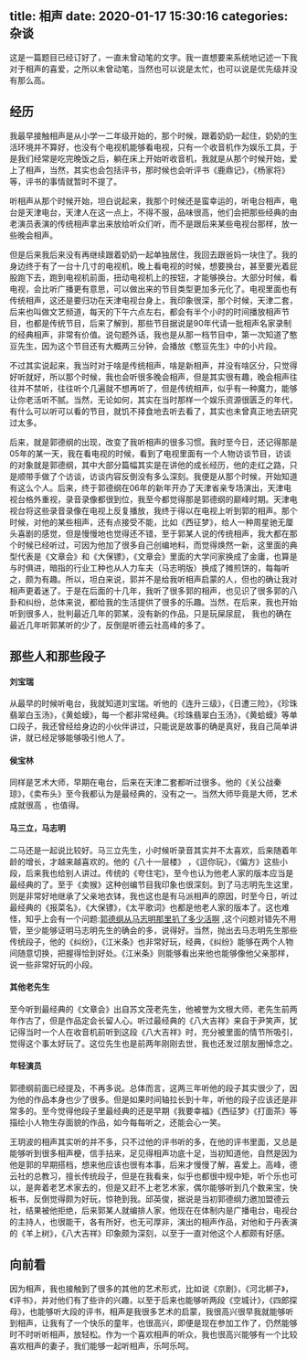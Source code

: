 title: 相声
date: 2020-01-17 15:30:16
categories: 杂谈
---



这是一篇题目已经订好了，一直未曾动笔的文字。我一直想要来系统地记述一下我对于相声的喜爱，之所以未曾动笔，当然也可以说是太忙，也可以说是优先级并没有那么高。

##  经历

我最早接触相声是从小学一二年级开始的，那个时候，跟着奶奶一起住，奶奶的生活环境并不算好，也没有个电视机能够看电视，只有一个收音机作为娱乐工具，于是我们经常是吃完晚饭之后，躺在床上开始听收音机，我就是从那个时候开始，爱上了相声，当然，其实也会包括评书，那时候也会听评书《鹿鼎记》，《杨家将》等，评书的事情就暂时不提了。

听相声从那个时候开始，坦白说起来，我那个时候还是蛮幸运的，听电台相声，电台是天津电台，天津人在这一点上，不得不服，品味很高，他们会把那些经典的由老演员表演的传统相声拿出来放给听众们听，而不是跟后来某些电视台那样，放一些晚会相声。

但是后来我后来没有再继续跟着奶奶一起单独居住，我回去跟爸妈一块住了。我的身边终于有了一台十几寸的电视机，晚上看电视的时候，想要换台，甚至要光着屁股跑下去，跑到电视机前面，扭动电视机上的按钮，才能够换台。大部分时候，看电视，会比听广播更有意思，可以做出来的节目类型更加多元化了。电视里面也有传统相声，这还是要归功在天津电视台身上，我印象很深，那个时候，天津二套，后来也叫做文艺频道，每天的下午六点左右，都会有半个小时的时间播放相声节目，也都是传统节目，后来了解到，那些节目据说是90年代请一批相声名家录制的经典相声，非常有价值。说句题外话，我也是从那一档节目中，第一次知道了憨豆先生，因为这个节目还有大概两三分钟，会播放《憨豆先生》中的小片段。

不过其实说起来，我当时对于啥是传统相声，啥是新相声，并没有啥区分，只觉得好听就好，所以那个时候，我也会听很多晚会相声，但是其实很有趣，晚会相声往往并不禁听，往往听个几遍就不想再听了，但是传统相声，似乎有一种魔力，能够让你老活听不腻。当然，无论如何，其实在当时那样一个娱乐资源很匮乏的年代，有什么可以听可以看的节目，就饥不择食地去听去看了，其实也未曾真正地去研究过太多。

后来，就是郭德纲的出现，改变了我听相声的很多习惯。我时至今日，还记得那是05年的某一天，我在看电视的时候，看到了电视里面有一个人物访谈节目，访谈的对象就是郭德纲，其中大部分篇幅其实是在讲他的成长经历，他的走红之路，只是顺带手做了个访谈，访谈内容反倒没有多么深刻。我便是从那个时候，开始知道有这么个人。后来，终于郭德纲在06年的新年开办了天津省亲专场演出，天津电视台格外重视，录音录像都很到位，我至今都觉得那是郭德纲的巅峰时期。天津电视台将这些录音录像在电视上反复播放，我终于得以在电视上听到郭的相声。那个时候，对他的某些相声，还有点接受不能，比如《西征梦》，给人一种周星驰无厘头喜剧的感觉，但是慢慢地也觉得还不错，至于郭某人说的传统相声，我大都在那个时候已经听过，可因为他加了很多自己创编地料，而觉得焕然一新，这里面的典型代表是《文章会》和《大保镖》，《文章会》里面的大学问家换成了金庸，也算是与时俱进，暗指的行业工种也从人力车夫（马志明版）换成了摊煎饼的，每每听之，颇为有趣。所以，坦白来说，郭并不是给我听相声启蒙的人，但也的确让我对相声更着迷了。于是在后面的十几年，我听了很多郭的相声，也见识了很多郭的八卦和纠纷，总体来说，都给我的生活提供了很多的乐趣。当然，在后来，我也开始听到很多人，批判最近几年的郭某，没有新的作品，只是玩屎尿屁， 我也的确在最近几年听郭某听的少了，反倒是听德云社高峰的多了。

## 那些人和那些段子

#### 刘宝瑞

从最早的时候听电台，我就知道刘宝瑞。听他的《连升三级》，《日遭三险》，《珍珠翡翠白玉汤》，《黄蛤蟆》，每一个都非常经典。《珍珠翡翠白玉汤》，《黄蛤蟆》等单口段子，我还曾经给身边的小伙伴讲过，只能说是故事的确是真好，我自己简单讲讲，就已经足够能够吸引他人了。


#### 侯宝林

同样是艺术大师，早期在电台，后来在天津二套都听过很多。他的《关公战秦琼》，《卖布头》至今我都认为是最经典的，没有之一。当然大师毕竟是大师，艺术成就很高 ，也值得。

#### 马三立，马志明

二马还是一起说比较好。马三立先生，小时候听录音其实并不太喜欢，后来随着年龄的增长，才越来越喜欢的。他的《八十一层楼》 ，《逗你玩》，《偏方》这些小段，后来我也给别人讲过。传统的《夸住宅》，至今也认为他老人家的版本应当是最经典的了。至于《卖猴》这种创编节目我印象也很深刻。到了马志明先生这里，则是非常好地继承了父亲地衣钵，我也这也是有马派相声的原因，时至今日，听过最经典的《报菜名》，《大保镖》，《太平歌词》也都是他老人家的版本了。这也难怪，知乎上会有一个问题:[郭德纲从马志明那里扒了多少活啊](https://www.zhihu.com/question/37428254) ,这个问题对错先不用管，至少能够证明马志明先生的确会的多，说得好。当然，抛出去马志明先生那些传统段子，他的《纠纷》，《江米条》也非常好玩，经典，《纠纷》能够在两个人物间随意切换，把握得恰到好处。《江米条》则能够看出来他也能够像他父亲那样，说一些非常好玩的小段。

#### 其他老先生

至今听到最经典的《文章会》出自苏文茂老先生，他被誉为文根大师，老先生前两年作古了，但是作品定会长留人心。听过最经典的《八大吉祥》来自于尹笑声，犹记得当时一个人在收音机前听到这段《八大吉祥》时，充分被里面的情节所吸引，觉得这个事太好玩了。这位先生也是前两年刚刚去世，我也还发过朋友圈悼念之。

#### 年轻演员

郭德纲前面已经提及，不再多说。总体而言，这两三年听他的段子其实很少了，因为他的作品本身也少了很多。但是如果时间轴拉长到十年，听他的段子应该还是非常多的。至今觉得他段子里最经典的还是早期《我要幸福》《西征梦》《打面茶》等描绘小人物生存面貌的作品，如今每每听之，还能会心一笑。

王玥波的相声其实听的并不多，只不过他的评书听的多，在他的评书里面，又总是能够听到很多相声梗，信手拈来，足见得相声功底十足，当初知道他，自然是因为他是郭的早期搭档，想来他应该也很有本事，后来才慢慢了解，喜爱上。高峰，德云社的总教习，擅长传统段子，但是在我看来，似乎也都很中规中矩，听个乐也可以，是奔着老艺术家去的，但是又赶不上老艺术家，偶尔能够听到几个数来宝，快板书，反倒觉得颇为好玩，惊艳到我。邱英俊，据说是当初郭德纲力邀加盟德云社，结果被他拒绝，后来郭某人就编排人家，他现在在体制内是广播电台，电视台的主持人，也很能干，各有所好，也无可厚非，演出的相声作品，对他和于丹表演的《羊上树》，《八大吉祥》印象颇为深刻，以至于一直对他这个人都颇有好感。

## 向前看

因为相声，我也接触到了很多的其他的艺术形式，比如说《京剧》，《河北梆子》，《评书》，并对他们有了些许的兴趣，以至于后来也能够听两段《空城计》，《四郎探母》，也能够听大段的评书，相声是我很多艺术的启蒙，我很高兴很早我就能够听到相声，让我有了一个快乐的童年，也很高兴，即便是现在参加工作了，仍然能够时不时听听相声，放轻松。作为一个喜欢相声的听众，我也很高兴能够有一个比较喜欢相声的妻子，我们能够一起听相声，乐呵乐呵。





